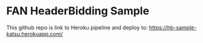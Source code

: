 # FAN HeaderBidding Sample
This github repo is link to Heroku pipeline and deploy to: https://hb-sample-katsu.herokuapp.com/
